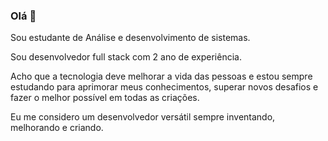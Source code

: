 ### Olá 👋

Sou estudante de  Análise e desenvolvimento de sistemas.

Sou desenvolvedor full stack com 2 ano de experiência.

Acho que a tecnologia deve melhorar a vida das pessoas e estou sempre estudando para aprimorar meus conhecimentos, superar novos desafios e fazer o melhor possível em todas as criações.

Eu me considero um desenvolvedor versátil sempre inventando, melhorando e criando.
